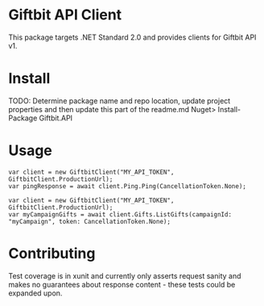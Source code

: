 # Giftbit API Client
This package targets .NET Standard 2.0 and provides clients for Giftbit API v1.

# Install
TODO: Determine package name and repo location, update project properties and then update this part of the readme.md
Nuget> Install-Package Giftbit.API

# Usage
```
var client = new GiftbitClient("MY_API_TOKEN", GiftbitClient.ProductionUrl);
var pingResponse = await client.Ping.Ping(CancellationToken.None);
```

```
var client = new GiftbitClient("MY_API_TOKEN", GiftbitClient.ProductionUrl);
var myCampaignGifts = await client.Gifts.ListGifts(campaignId: "myCampaign", token: CancellationToken.None);
```

# Contributing
Test coverage is in xunit and currently only asserts request sanity and makes no guarantees about response content - these tests could be expanded upon. 